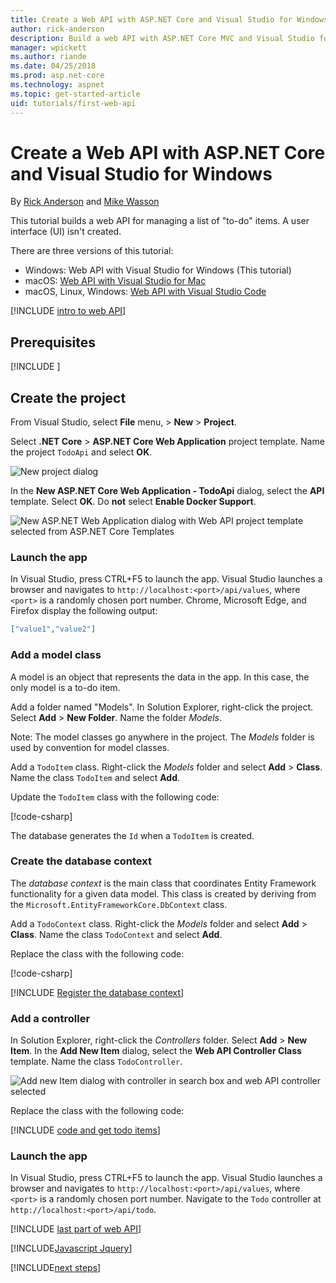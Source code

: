 ```yaml
---
title: Create a Web API with ASP.NET Core and Visual Studio for Windows
author: rick-anderson
description: Build a web API with ASP.NET Core MVC and Visual Studio for Windows
manager: wpickett
ms.author: riande
ms.date: 04/25/2018
ms.prod: asp.net-core
ms.technology: aspnet
ms.topic: get-started-article
uid: tutorials/first-web-api
---
```

# Create a Web API with ASP.NET Core and Visual Studio for Windows

By [Rick Anderson](https://twitter.com/RickAndMSFT) and [Mike Wasson](https://github.com/mikewasson)

This tutorial builds a web API for managing a list of "to-do" items. A user interface (UI) isn't created.

There are three versions of this tutorial:

* Windows: Web API with Visual Studio for Windows (This tutorial)
* macOS: [Web API with Visual Studio for Mac](xref:tutorials/first-web-api-mac)
* macOS, Linux, Windows: [Web API with Visual Studio Code](xref:tutorials/web-api-vsc)

<!-- WARNING: The code AND images in this doc are used by uid: tutorials/web-api-vsc, tutorials/first-web-api-mac and tutorials/first-web-api. If you change any code/images in this tutorial, update uid: tutorials/web-api-vsc -->

[!INCLUDE [intro to web API](../includes/webApi/intro.md)]

## Prerequisites

[!INCLUDE [](~/includes/net-core-prereqs-windows.md)]

## Create the project

From Visual Studio, select **File** menu, > **New** > **Project**.

Select **.NET Core** > **ASP.NET Core Web Application** project template. Name the project `TodoApi` and select **OK**.

![New project dialog](first-web-api/_static/new-project.png)

In the **New ASP.NET Core Web Application - TodoApi** dialog, select the **API** template. Select **OK**. Do **not** select **Enable Docker Support**.

![New ASP.NET Web Application dialog with Web API project template selected from ASP.NET Core Templates](first-web-api/_static/web-api-project.png)

### Launch the app

In Visual Studio, press CTRL+F5 to launch the app. Visual Studio launches a browser and navigates to `http://localhost:<port>/api/values`, where `<port>` is a randomly chosen port number. Chrome, Microsoft Edge, and Firefox display the following output:

```json
["value1","value2"]
```

### Add a model class

A model is an object that represents the data in the app. In this case, the only model is a to-do item.

Add a folder named "Models". In Solution Explorer, right-click the project. Select **Add** > **New Folder**. Name the folder *Models*.

Note: The model classes go anywhere in the project. The *Models* folder is used by convention for model classes.

Add a `TodoItem` class. Right-click the *Models* folder and select **Add** > **Class**. Name the class `TodoItem` and select **Add**.

Update the `TodoItem` class with the following code:

[!code-csharp[](first-web-api/sample/TodoApi/Models/TodoItem.cs)]

The database generates the `Id` when a `TodoItem` is created.

### Create the database context

The *database context* is the main class that coordinates Entity Framework functionality for a given data model. This class is created by deriving from the `Microsoft.EntityFrameworkCore.DbContext` class.

Add a `TodoContext` class. Right-click the *Models* folder and select **Add** > **Class**. Name the class `TodoContext` and select **Add**.

Replace the class with the following code:

[!code-csharp[](first-web-api/sample/TodoApi/Models/TodoContext.cs)]

[!INCLUDE [Register the database context](../includes/webApi/register_dbContext.md)]

### Add a controller

In Solution Explorer, right-click the *Controllers* folder. Select **Add** > **New Item**. In the **Add New Item** dialog, select the **Web API Controller Class** template. Name the class `TodoController`.

![Add new Item dialog with controller in search box and web API controller selected](first-web-api/_static/new_controller.png)

Replace the class with the following code:

[!INCLUDE [code and get todo items](../includes/webApi/getTodoItems.md)]

### Launch the app

In Visual Studio, press CTRL+F5 to launch the app. Visual Studio launches a browser and navigates to `http://localhost:<port>/api/values`, where `<port>` is a randomly chosen port number. Navigate to the `Todo` controller at `http://localhost:<port>/api/todo`.

[!INCLUDE [last part of web API](../includes/webApi/end.md)]

[!INCLUDE[Javascript Jquery](../includes/webApi/add-javascript-jquery/index.md)]

[!INCLUDE[next steps](../includes/webApi/next.md)]
